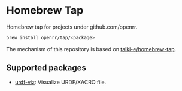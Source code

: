 # Homebrew Tap

Homebrew tap for projects under github.com/openrr.

```sh
brew install openrr/tap/<package>
```

The mechanism of this repository is based on [taiki-e/homebrew-tap](https://github.com/taiki-e/homebrew-tap).

## Supported packages

- [urdf-viz]: Visualize URDF/XACRO file.

[urdf-viz]: https://github.com/openrr/urdf-viz
